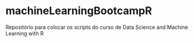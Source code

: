 # machineLearningBootcampR
Repositório para colocar os scripts do curso de Data Science and Machine Learning with R
